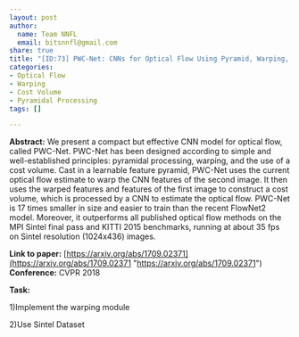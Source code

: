 ```yaml
---
layout: post
author:
  name: Team NNFL
  email: bitsnnfl@gmail.com
share: true
title: "[ID:73] PWC-Net: CNNs for Optical Flow Using Pyramid, Warping, and Cost Volume"
categories:
- Optical Flow
- Warping
- Cost Volume
- Pyramidal Processing
tags: []

---
```

**Abstract:** We present a compact but effective CNN model for optical flow, called PWC-Net. PWC-Net has been designed according to simple and well-established principles: pyramidal processing, warping, and the use of a cost volume. Cast in a learnable feature pyramid, PWC-Net uses the current optical flow estimate to warp the CNN features of the second image. It then uses the warped features and features of the first image to construct a cost volume, which is processed by a CNN to estimate the optical flow. PWC-Net is 17 times smaller in size and easier to train than the recent FlowNet2 model. Moreover, it outperforms all published optical flow methods on the MPI Sintel final pass and KITTI 2015 benchmarks, running at about 35 fps on Sintel resolution (1024x436) images.

**Link to paper:** [https://arxiv.org/abs/1709.02371](https://arxiv.org/abs/1709.02371 "https://arxiv.org/abs/1709.02371")  
**Conference:** CVPR 2018

**Task:**

1)Implement the warping module

2)Use Sintel Dataset